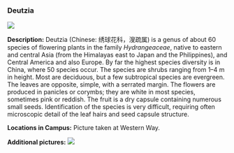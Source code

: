 ###  Deutzia
![](http://www.astro.princeton.edu/~ruixu/fig/Deutzia.jpg)

**Description:** Deutzia (Chinese: 绣球花科，溲疏属) is a genus of about 60 species of flowering plants in the family *Hydrangeaceae*, native to eastern and central Asia (from the Himalayas east to Japan and the Philippines), and Central America and also Europe. By far the highest species diversity is in China, where 50 species occur. The species are shrubs ranging from 1–4 m  in height. Most are deciduous, but a few subtropical species are evergreen. The leaves are opposite, simple, with a serrated margin. The flowers are produced in panicles or corymbs; they are white in most species, sometimes pink or reddish. The fruit is a dry capsule containing numerous small seeds. Identification of the species is very difficult, requiring often microscopic detail of the leaf hairs and seed capsule structure.


**Locations in Campus:** Picture taken at Western Way.

**Additional pictures:**
![](http://www.astro.princeton.edu/~ruixu/fig/Deutzia1.jpg)
